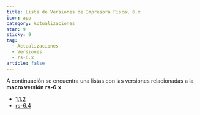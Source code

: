 ```yaml
---
title: Lista de Versiones de Impresora Fiscal 6.x
icon: app
category: Actualizaciones
star: 9
sticky: 9
tag:
  - Actualizaciones
  - Versiones
  - rs-6.x
article: false
---
```


A continuación se encuentra una listas con las versiones relacionadas a la **macro versión** **rs-6.x**

- [1.1.2](./1.1.2.md)
- [rs-6.4](./rs-6.4.md)
